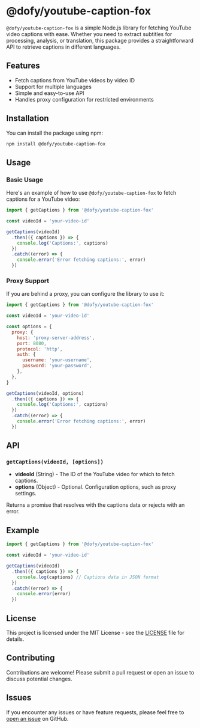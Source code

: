 # @dofy/youtube-caption-fox

`@dofy/youtube-caption-fox` is a simple Node.js library for fetching YouTube video captions with ease. Whether you need to extract subtitles for processing, analysis, or translation, this package provides a straightforward API to retrieve captions in different languages.

## Features

- Fetch captions from YouTube videos by video ID
- Support for multiple languages
- Simple and easy-to-use API
- Handles proxy configuration for restricted environments

## Installation

You can install the package using npm:

```bash
npm install @dofy/youtube-caption-fox
```

## Usage

### Basic Usage

Here's an example of how to use `@dofy/youtube-caption-fox` to fetch captions for a YouTube video:

```javascript
import { getCaptions } from '@dofy/youtube-caption-fox'

const videoId = 'your-video-id'

getCaptions(videoId)
  .then(({ captions }) => {
    console.log('Captions:', captions)
  })
  .catch((error) => {
    console.error('Error fetching captions:', error)
  })
```

### Proxy Support

If you are behind a proxy, you can configure the library to use it:

```javascript
import { getCaptions } from '@dofy/youtube-caption-fox'

const videoId = 'your-video-id'

const options = {
  proxy: {
    host: 'proxy-server-address',
    port: 8080,
    protocol: 'http',
    auth: {
      username: 'your-username',
      password: 'your-password',
    },
  },
}

getCaptions(videoId, options)
  .then(({ captions }) => {
    console.log('Captions:', captions)
  })
  .catch((error) => {
    console.error('Error fetching captions:', error)
  })
```

## API

### `getCaptions(videoId, [options])`

- **videoId** (String) - The ID of the YouTube video for which to fetch captions.
- **options** (Object) - Optional. Configuration options, such as proxy settings.

Returns a promise that resolves with the captions data or rejects with an error.

## Example

```javascript
import { getCaptions } from '@dofy/youtube-caption-fox'

const videoId = 'your-video-id'

getCaptions(videoId)
  .then(({ captions }) => {
    console.log(captions) // Captions data in JSON format
  })
  .catch((error) => {
    console.error(error)
  })
```

## License

This project is licensed under the MIT License - see the [LICENSE](LICENSE) file for details.

## Contributing

Contributions are welcome! Please submit a pull request or open an issue to discuss potential changes.

## Issues

If you encounter any issues or have feature requests, please feel free to [open an issue](https://github.com/dofy/youtube-caption-fox/issues) on GitHub.
